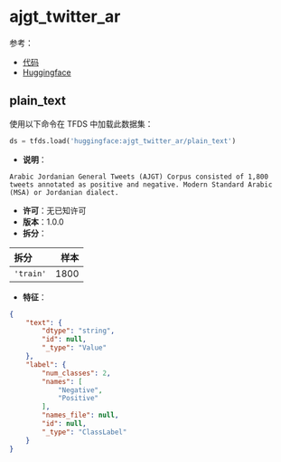 # ajgt_twitter_ar

参考：

- [代码](https://github.com/huggingface/datasets/blob/master/datasets/ajgt_twitter_ar)
- [Huggingface](https://huggingface.co/datasets/ajgt_twitter_ar)

## plain_text

使用以下命令在 TFDS 中加载此数据集：

```python
ds = tfds.load('huggingface:ajgt_twitter_ar/plain_text')
```

- **说明**：

```
Arabic Jordanian General Tweets (AJGT) Corpus consisted of 1,800 tweets annotated as positive and negative. Modern Standard Arabic (MSA) or Jordanian dialect.
```

- **许可**：无已知许可
- **版本**：1.0.0
- **拆分**：

拆分 | 样本
:-- | --:
`'train'` | 1800

- **特征**：

```json
{
    "text": {
        "dtype": "string",
        "id": null,
        "_type": "Value"
    },
    "label": {
        "num_classes": 2,
        "names": [
            "Negative",
            "Positive"
        ],
        "names_file": null,
        "id": null,
        "_type": "ClassLabel"
    }
}
```
